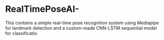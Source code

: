 # RealTimePoseAI-
This contains a simple real-time pose recognition system using Mediapipe for landmark detection and a custom-made CNN-LSTM sequential model for classificatio.
